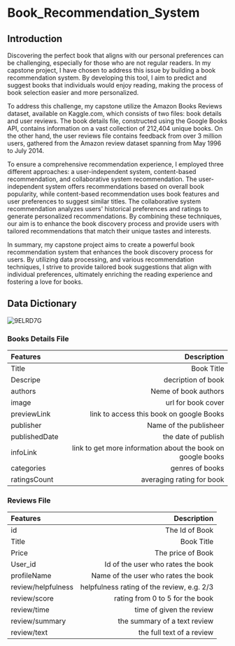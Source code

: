 # Book_Recommendation_System

Introduction
---

Discovering the perfect book that aligns with our personal preferences can be challenging, especially for those who are not regular readers. In my capstone project, I have chosen to address this issue by building a book recommendation system. By developing this tool, I aim to predict and suggest books that individuals would enjoy reading, making the process of book selection easier and more personalized.

To address this challenge, my capstone utilize the Amazon Books Reviews dataset, available on Kaggle.com, which consists of two files: book details and user reviews. The book details file, constructed using the Google Books API, contains information on a vast collection of 212,404 unique books. On the other hand, the user reviews file contains feedback from over 3 million users, gathered from the Amazon review dataset spanning from May 1996 to July 2014.

To ensure a comprehensive recommendation experience, I employed three different approaches: a user-independent system, content-based recommendation, and collaborative system recommendation. The user-independent system offers recommendations based on overall book popularity, while content-based recommendation uses book features and user preferences to suggest similar titles. The collaborative system recommendation analyzes users' historical preferences and ratings to generate personalized recommendations. By combining these techniques, our aim is to enhance the book discovery process and provide users with tailored recommendations that match their unique tastes and interests.

In summary, my capstone project aims to create a powerful book recommendation system that enhances the book discovery process for users. By utilizing data processing, and various recommendation techniques, I strive to provide tailored book suggestions that align with individual preferences, ultimately enriching the reading experience and fostering a love for books.


Data Dictionary
---

![9ELRD7G](https://github.com/rurickgrfi/Book_Recommendation_System/assets/132327691/933f7902-cd84-44fa-8bd3-8a3a9dbff2af)


### Books Details File
|Features|Description|
|:------------|  ---------------:|
|Title|Book Title|
|Descripe|decription of book|
|authors|Neme of book authors|
|image|url for book cover|
|previewLink|link to access this book on google Books|
|publisher|Name of the publisheer|
|publishedDate|the date of publish|
|infoLink|link to get more information about the book on google books|
|categories|genres of books|
|ratingsCount|averaging rating for book|


### Reviews File
|Features|Description|
|:------------|  ---------------:|
|id|The Id of Book|
|Title|Book Title|
|Price|The price of Book|
|User_id|Id of the user who rates the book|
|profileName|Name of the user who rates the book|
|review/helpfulness|helpfulness rating of the review, e.g. 2/3|
|review/score|rating from 0 to 5 for the book|
|review/time|time of given the review|
|review/summary|the summary of a text review|
|review/text|the full text of a review|


